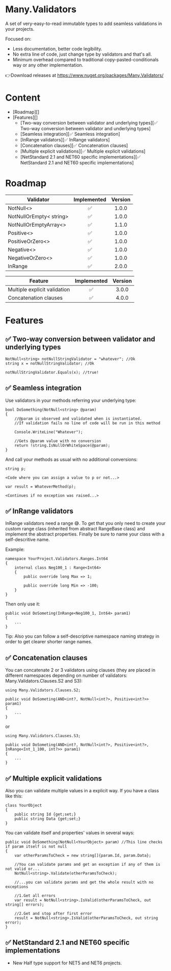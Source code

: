# Many.Validators
A set of very-easy-to-read immutable types to add seamless validations in your projects.

Focused on:
- Less documentation, better code legibility.
- No extra line of code, just change type by validators and that's all.
- Minimum overhead compared to traditional copy-pasted-conditionals way or any other implementation.



👉Download releases at https://www.nuget.org/packages/Many.Validators/


# Content
* [Roadmap][]
* [Features][]  
  * [Two-way conversion between validator and underlying types][✅ Two-way conversion between validator and underlying types]
  * [Seamless integration][✅ Seamless integration]
  * [InRange validators][✅ InRange validators]
  * [Concatenation clauses][✅ Concatenation clauses]
  * [Multiple explicit validations][✅ Multiple explicit validations]
  * [NetStandard 2.1 and NET60 specific implementations][✅ NetStandard 2.1 and NET60 specific implementations]



# Roadmap

|Validator                      |Implemented|Version
|-------------------------------|:---------:|:--------------:
|NotNull<>                      |✅         |1.0.0
|NotNullOrEmpty< string>        |✅         |1.0.0
|NotNullOrEmptyArray<>          |✅         |1.1.0
|Positive<>                     |✅         |1.0.0
|PositiveOrZero<>               |✅         |1.0.0
|Negative<>                     |✅         |1.0.0
|NegativeOrZero<>               |✅         |1.0.0
|InRange                        |✅         |2.0.0



|Feature                         |Implemented|Version
|--------------------------------|:---------:|:-------:
|Multiple explicit validation    |✅         |3.0.0
|Concatenation clauses           |✅         |4.0.0



# Features


## ✅ Two-way conversion between validator and underlying types
```
NotNull<string> notNullStringValidator = "whatever"; //Ok
string x = notNullStringValidator; //Ok

notNullStringValidator.Equals(x); //true!
```


## ✅ Seamless integration
Use validators in your methods referring your underlying type:
```
bool DoSomething(NotNull<string> @param)
{
    //@param is observed and validated when is instantiated. 
    //If validation fails no line of code will be run in this method

    Console.WriteLine("Whatever");
    
    //Gets @param value with no conversion
    return !string.IsNullOrWhiteSpace(@param); 
}
```

And call your methods as usual with no additional conversions:

```
string p;

<Code where you can assign a value to p or not...>

var result = WhateverMethod(p);

<Continues if no exception was raised...>
```

## ✅ InRange validators
InRange validators need a range 😅. To get that you only need to create your custom range class (inherited from abstract RangeBase class) and implement the abstract properties. Finally be sure to name your class with a self-descritive name. 

Example:
```
namespace YourProject.Validators.Ranges.Int64
{
    internal class Neg100_1 : Range<Int64>
    {
        public override long Max => 1;

        public override long Min => -100;
    }
}
```

Then only use it:
```
public void DoSometing(InRange<Neg100_1, Int64> param1) 
{
    ...
}
```

Tip: Also you can follow a self-descriptive namespace naming strategy in order to get clearer shorter range names.

## ✅ Concatenation clauses
You can concatenate 2 or 3 validators using clauses (they are placed in different namespaces depending on number of validators: Many.Validators.Clauses.S2 and S3):

```
using Many.Validators.Clauses.S2;

public void DoSometing(AND<int?, NotNull<int?>, Positive<int?>> param1) 
{
    ...
}
```

or

```
using Many.Validators.Clauses.S3;

public void DoSometing(AND<int?, NotNull<int?>, Positive<int?>, InRange<Int_1_100, int?>> param1) 
{
    ...
}
```



## ✅ Multiple explicit validations
Also you can validate multiple values in a explicit way. If you have a class like this:
```
class YourObject
{
    public string Id {get;set;}
    public string Data {get;set;}
}
```

You can validate itself and properties' values in several ways:
```
public void DoSomething(NotNull<YourObject> param) //This line checks if param itself is not null
{
    var otherParamsToCheck = new string[]{param.Id, param.Data};

    //You can validate params and get an exception if any of them is not valid or...
    NotNull<string>.Validate(otherParamsToCheck);

    //...you can validate params and get the whole result with no exceptions

    //1.Get all errors
    var result = NotNull<string>.IsValid(otherParamsToCheck, out string[] errors);

    //2.Get and stop after first error
    result = NotNull<string>.IsValid(otherParamsToCheck, out string error);    
}
```

## ✅ NetStandard 2.1 and NET60 specific implementations
- New Half type support for NET5 and NET6 projects.

